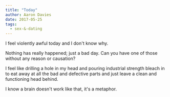 ```yaml
---
title: "Today"
author: Aaron Davies
date: 2017-05-25
tags:
  - sex-&-dating
---
```


I feel violently awful today and I don't know why.

Nothing has really happened; just a bad day. Can you have one of those without any reason or causation?

I feel like drilling a hole in my head and pouring industrial strength bleach in to eat away at all the bad and defective parts and just leave a clean and functioning head behind.

I know a brain doesn't work like that, it's a metaphor.
